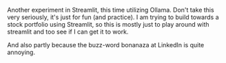 Another experiment in Streamlit, this time utilizing Ollama. 
Don't take this very seriously, it's just for fun (and practice). 
I am trying to build towards a stock portfolio using Streamlit, so 
this is mostly just to play around with streamlit and too see if I can 
get it to work. 

And also partly because the buzz-word bonanaza at LinkedIn is quite annoying. 

